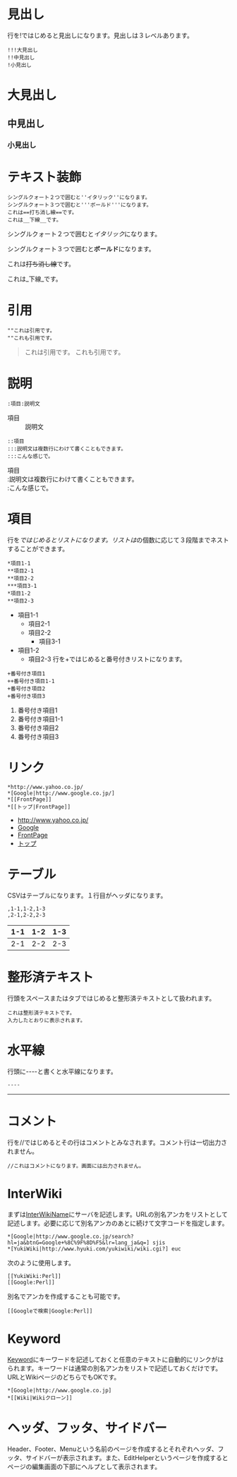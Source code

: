 
# 見出し

行を!ではじめると見出しになります。見出しは３レベルあります。

```
!!!大見出し
!!中見出し
!小見出し
```

# 大見出し


## 中見出し


### 小見出し




# テキスト装飾

```
シングルクォート２つで囲むと''イタリック''になります。
シングルクォート３つで囲むと'''ボールド'''になります。
これは==打ち消し線==です。
これは__下線__です。
```
シングルクォート２つで囲むと*イタリック*になります。

シングルクォート３つで囲むと**ボールド**になります。

これは~~打ち消し線~~です。

これは_下線_です。




# 引用

```
""これは引用です。
""これも引用です。
```
> これは引用です。
> これも引用です。



# 説明

```
:項目:説明文
```
<dl>
  <dt>項目</dt><dd>説明文
</dd>
</dl>


```
::項目
:::説明文は複数行にわけて書くこともできます。
:::こんな感じで。
```
<dl>
  <dt>項目
</dt><dd></dd>
  <dt>:説明文は複数行にわけて書くこともできます。
</dt><dd></dd>
  <dt>:こんな感じで。
</dt><dd></dd>
</dl>



# 項目

行を*ではじめるとリストになります。リストは*の個数に応じて３段階までネストすることができます。

```
*項目1-1
**項目2-1
**項目2-2
***項目3-1
*項目1-2
**項目2-3
```
* 項目1-1
   * 項目2-1
   * 項目2-2
      * 項目3-1
* 項目1-2
   * 項目2-3
行を+ではじめると番号付きリストになります。

```
+番号付き項目1
++番号付き項目1-1
+番号付き項目2
+番号付き項目3
```
1. 番号付き項目1
  1. 番号付き項目1-1
1. 番号付き項目2
1. 番号付き項目3



# リンク

```
*http://www.yahoo.co.jp/
*[Google|http://www.google.co.jp/]
*[[FrontPage]]
*[[トップ|FrontPage]]
```
* http://www.yahoo.co.jp/
* [Google](http://www.google.co.jp/)
* [FrontPage](/FrontPage)
* [トップ](/FrontPage)



# テーブル

CSVはテーブルになります。１行目がヘッダになります。

```
,1-1,1-2,1-3
,2-1,2-2,2-3
```
|1-1|1-2|1-3 |
|-----|-----|-----|
|2-1|2-2|2-3 |



# 整形済テキスト

行頭をスペースまたはタブではじめると整形済テキストとして扱われます。

```
これは整形済テキストです。
入力したとおりに表示されます。
```



# 水平線

行頭に----と書くと水平線になります。

```
----
```
----




# コメント

行を//ではじめるとその行はコメントとみなされます。コメント行は一切出力されません。



```
//これはコメントになります。画面には出力されません。
```
<!-- これはコメントになります。画面には出力されません。 -->



# InterWiki

まずは[InterWikiName](/InterWikiName)にサーバを記述します。URLの別名アンカをリストとして記述します。必要に応じて別名アンカのあとに続けて文字コードを指定します。

```
*[Google|http://www.google.co.jp/search?hl=ja&btnG=Google+%8C%9F%8D%F5&lr=lang_ja&q=] sjis
*[YukiWiki|http://www.hyuki.com/yukiwiki/wiki.cgi?] euc
```
次のように使用します。

```
[[YukiWiki:Perl]]
[[Google:Perl]]
```
別名でアンカを作成することも可能です。

```
[[Googleで検索|Google:Perl]]
```



# Keyword

[Keyword](/Keyword)にキーワードを記述しておくと任意のテキストに自動的にリンクがはられます。キーワードは通常の別名アンカをリストで記述しておくだけです。URLとWikiページのどちらでもOKです。

```
*[Google|http://www.google.co.jp]
*[[Wiki|Wikiクローン]]
```



# ヘッダ、フッタ、サイドバー

Header、Footer、Menuという名前のページを作成するとそれぞれヘッダ、フッタ、サイドバーが表示されます。また、EditHelperというページを作成するとページの編集画面の下部にヘルプとして表示されます。





